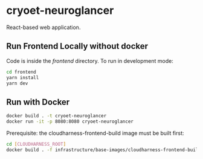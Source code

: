 # cryoet-neuroglancer

React-based web application.

## Run Frontend Locally without docker

Code is inside the *frontend* directory. To run in development mode:

```bash
cd frontend
yarn install
yarn dev 
```

## Run with Docker

```bash
docker build . -t cryoet-neuroglancer
docker run -it -p 8080:8080 cryoet-neuroglancer
```

Prerequisite: the cloudharness-frontend-build image must be built first:

```bash
cd [CLOUDHARNESS_ROOT]
docker build . -f infrastructure/base-images/cloudharness-frontend-build/Dockerfile -t cloudharness-frontend-build 
```
